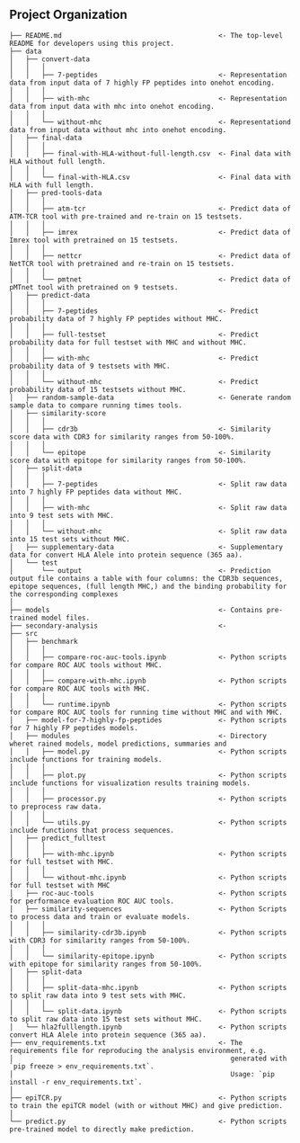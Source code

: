 ## Project Organization

    ├── README.md                                       <- The top-level README for developers using this project.
    ├── data
    │   ├── convert-data                    
    │   │   │
    │   │   ├── 7-peptides                              <- Representation data from input data of 7 highly FP peptides into onehot encoding.
    │   │   │
    │   │   ├── with-mhc                                <- Representation data from input data with mhc into onehot encoding.
    │   │   │
    │   │   └── without-mhc                             <- Representationd data from input data without mhc into onehot encoding.
    │   ├── final-data                      
    │   │   │
    │   │   ├── final-with-HLA-without-full-length.csv  <- Final data with HLA without full length.   
    │   │   │
    │   │   └── final-with-HLA.csv                      <- Final data with HLA with full length.
    │   ├── pred-tools-data                             
    │   │   │
    │   │   ├── atm-tcr                                 <- Predict data of ATM-TCR tool with pre-trained and re-train on 15 testsets.
    │   │   │
    │   │   ├── imrex                                   <- Predict data of Imrex tool with pretrained on 15 testsets.
    │   │   │                                           
    │   │   ├── nettcr                                  <- Predict data of NetTCR tool with pretrained and re-train on 15 testsets.
    │   │   │                                           
    │   │   └── pmtnet                                  <- Predict data of pMTnet tool with pretrained on 9 testsets.
    │   ├── predict-data                              
    │   │   │                                           
    │   │   ├── 7-peptides                              <- Predict probability data of 7 highly FP peptides without MHC.
    │   │   │                                           
    │   │   ├── full-testset                            <- Predict probability data for full testset with MHC and without MHC.
    │   │   │                                           
    │   │   ├── with-mhc                                <- Predict probability data of 9 testsets with MHC.
    │   │   │                                           
    │   │   └── without-mhc                             <- Predict probability data of 15 testsets without MHC.
    │   ├── random-sample-data                          <- Generate random sample data to compare running times tools.
    │   ├── similarity-score                            
    │   │   │                                           
    │   │   ├── cdr3b                                   <- Similarity score data with CDR3 for similarity ranges from 50-100%.
    │   │   │                                           
    │   │   └── epitope                                 <- Similarity score data with epitope for similarity ranges from 50-100%.
    │   ├── split-data                                  
    │   │   │                                           
    │   │   ├── 7-peptides                              <- Split raw data into 7 highly FP peptides data without MHC.
    │   │   │                                           
    │   │   ├── with-mhc                                <- Split raw data into 9 test sets with MHC.
    │   │   │                                           
    │   │   └── without-mhc                             <- Split raw data into 15 test sets without MHC.
    │   ├── supplementary-data                          <- Supplementary data for convert HLA Alele into protein sequence (365 aa).
    │   └── test                                            
    │       └── output                                  <- Prediction output file contains a table with four columns: the CDR3b sequences, epitope sequences, (full length MHC,) and the binding probability for the corresponding complexes
    │
    ├── models                                          <- Contains pre-trained model files.
    ├── secondary-analysis                              <- 
    ├── src                                             
    │   ├── benchmark                                   
    │   │   │                                           
    │   │   ├── compare-roc-auc-tools.ipynb             <- Python scripts for compare ROC AUC tools without MHC.
    │   │   │                                           
    │   │   ├── compare-with-mhc.ipynb                  <- Python scripts for compare ROC AUC tools with MHC.
    │   │   │                                           
    │   │   └── runtime.ipynb                           <- Python scripts for compare ROC AUC tools for running time without MHC and with MHC.
    │   ├── model-for-7-highly-fp-peptides              <- Python scripts for 7 highly FP peptides models.
    │   ├── modules                                     <- Directory wheret rained models, model predictions, summaries and
    │   │   ├── model.py                                <- Python scripts include functions for training models.
    │   │   │         
    │   │   ├── plot.py                                 <- Python scripts include functions for visualization results training models.
    │   │   │                                           
    │   │   ├── processor.py                            <- Python scripts to preprocess raw data.
    │   │   │                                                                             
    │   │   └── utils.py                                <- Python scripts include functions that process sequences.
    │   ├── predict_fulltest                           
    │   │   │                                           
    │   │   ├── with-mhc.ipynb                          <- Python scripts for full testset with MHC.
    │   │   │                                           
    │   │   └── without-mhc.ipynb                       <- Python scripts for full testset with MHC 
    │   ├── roc-auc-tools                               <- Python scripts for performance evaluation ROC AUC tools.
    │   ├── similarity-sequences                        <- Python Scripts to process data and train or evaluate models.
    │   │   │                                           
    │   │   ├── similarity-cdr3b.ipynb                  <- Python scripts with CDR3 for similarity ranges from 50-100%.
    │   │   │                                           
    │   │   └── similarity-epitope.ipynb                <- Python scripts with epitope for similarity ranges from 50-100%.
    │   ├── split-data                                 
    │   │   │                                           
    │   │   ├── split-data-mhc.ipynb                    <- Python scripts to split raw data into 9 test sets with MHC.
    │   │   │                                           
    │   │   └── split-data.ipynb                        <- Python scripts to split raw data into 15 test sets without MHC.
    │   └── hla2fulllength.ipynb                        <- Python scripts convert HLA Alele into protein sequence (365 aa).
    ├── env_requirements.txt                            <- The requirements file for reproducing the analysis environment, e.g.
    │                                                      generated with `pip freeze > env_requirements.txt`.
    │                                                      Usage: `pip install -r env_requirements.txt`.
    │
    ├── epiTCR.py                                       <- Python scripts to train the epiTCR model (with or without MHC) and give prediction.
    │                                                   
    └── predict.py                                      <- Python scripts pre-trained model to directly make prediction.